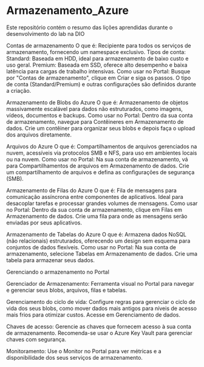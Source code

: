# Armazenamento_Azure
Este repositório contém o resumo das lições aprendidas durante o desenvolvimento do lab na DIO

Contas de armazenamento
O que é: Recipiente para todos os serviços de armazenamento, fornecendo um namespace exclusivo.
Tipos de conta:
Standard: Baseada em HDD, ideal para armazenamento de baixo custo e uso geral.
Premium: Baseada em SSD, oferece alto desempenho e baixa latência para cargas de trabalho intensivas.
Como usar no Portal: Busque por "Contas de armazenamento", clique em Criar e siga os passos. O tipo de conta (Standard/Premium) e outras configurações são definidos durante a criação.

Armazenamento de Blobs do Azure
O que é: Armazenamento de objetos massivamente escalável para dados não estruturados, como imagens, vídeos, documentos e backups.
Como usar no Portal: Dentro da sua conta de armazenamento, navegue para Contêineres em Armazenamento de dados. Crie um contêiner para organizar seus blobs e depois faça o upload dos arquivos diretamente.

Arquivos do Azure
O que é: Compartilhamentos de arquivos gerenciados na nuvem, acessíveis via protocolos SMB e NFS, para uso em ambientes locais ou na nuvem.
Como usar no Portal: Na sua conta de armazenamento, vá para Compartilhamentos de arquivos em Armazenamento de dados. Crie um compartilhamento de arquivos e defina as configurações de segurança (SMB).

Armazenamento de Filas do Azure
O que é: Fila de mensagens para comunicação assíncrona entre componentes de aplicativos. Ideal para desacoplar tarefas e processar grandes volumes de mensagens.
Como usar no Portal: Dentro da sua conta de armazenamento, clique em Filas em Armazenamento de dados. Crie uma fila para onde as mensagens serão enviadas por seus aplicativos.

Armazenamento de Tabelas do Azure
O que é: Armazena dados NoSQL (não relacionais) estruturados, oferecendo um design sem esquema para conjuntos de dados flexíveis.
Como usar no Portal: Na sua conta de armazenamento, selecione Tabelas em Armazenamento de dados. Crie uma tabela para armazenar seus dados.

Gerenciando o armazenamento no Portal

Gerenciador de Armazenamento: Ferramenta visual no Portal para navegar e gerenciar seus blobs, arquivos, filas e tabelas.

Gerenciamento do ciclo de vida: Configure regras para gerenciar o ciclo de vida dos seus blobs, como mover dados mais antigos para níveis de acesso mais frios para otimizar custos. Acesse em Gerenciamento de dados.

Chaves de acesso: Gerencie as chaves que fornecem acesso à sua conta de armazenamento. Recomenda-se usar o Azure Key Vault para gerenciar chaves com segurança.

Monitoramento: Use o Monitor no Portal para ver métricas e a disponibilidade dos seus serviços de armazenamento.
